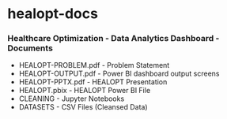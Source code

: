 # healopt-docs
### Healthcare Optimization - Data Analytics Dashboard - Documents
 - HEALOPT-PROBLEM.pdf - Problem Statement
 - HEALOPT-OUTPUT.pdf - Power BI dashboard output screens
 - HEALOPT-PPTX.pdf - HEALOPT Presentation
 - HEALOPT.pbix - HEALOPT Power BI File
 - CLEANING - Jupyter Notebooks 
 - DATASETS - CSV Files (Cleansed Data)
